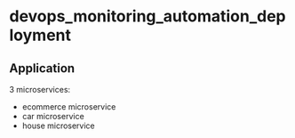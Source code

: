 # devops_monitoring_automation_deployment

## Application
3 microservices:
- ecommerce microservice
- car microservice
- house microservice
